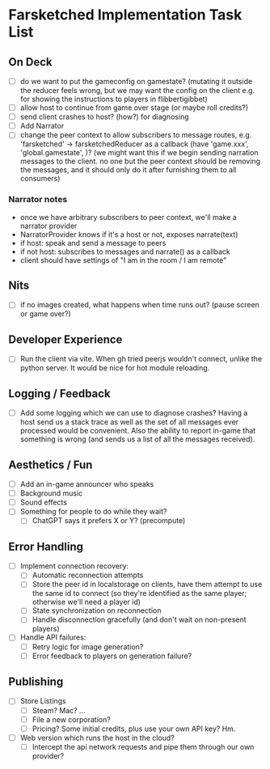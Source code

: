 # Farsketched Implementation Task List

## On Deck
- [ ] do we want to put the gameconfig on gamestate? (mutating it outside the reducer feels wrong, but we may want the config on the client e.g. for showing the instructions to players in flibbertigibbet)
- [ ] allow host to continue from game over stage (or maybe roll credits?)
- [ ] send client crashes to host? (how?) for diagnosing
- [ ] Add Narrator
- [ ] change the peer context to allow subscribers to message routes, e.g. 'farsketched' -> farsketchedReducer as a callback (have 'game.xxx', 'global.gamestate', )? (we might want this if we begin sending narration messages to the client. no one but the peer context should be removing the messages, and it should only do it after furnishing them to all consumers)

### Narrator notes
- once we have arbitrary subscribers to peer context, we'll make a narrator provider
- NarratorProvider knows if it's a host or not, exposes narrate(text)
- if host: speak and send a message to peers
- if not host: subscribes to messages and narrate() as a callback
- client should have settings of "I am in the room / I am remote"

## Nits
- [ ] if no images created, what happens when time runs out? (pause screen or game over?)

## Developer Experience
- [ ] Run the client via vite. When gh tried peerjs wouldn't connect, unlike the python server. It would be nice for hot module reloading.

## Logging / Feedback
- [ ] Add some logging which we can use to diagnose crashes? Having a host send us a stack trace as well as the set of all messages ever processed would be convenient. Also the ability to report in-game that something is wrong (and sends us a list of all the messages received).

## Aesthetics / Fun
- [ ] Add an in-game announcer who speaks
- [ ] Background music
- [ ] Sound effects
- [ ] Something for people to do while they wait?
  - [ ] ChatGPT says it prefers X or Y? (precompute)

## Error Handling
- [ ] Implement connection recovery:
  - [ ] Automatic reconnection attempts
  - [ ] Store the peer id in localstorage on clients, have them attempt to use the same id to connect (so they're identified as the same player; otherwise we'll need a player id)
  - [ ] State synchronization on reconnection
  - [ ] Handle disconnection gracefully (and don't wait on non-present players)
- [ ] Handle API failures:
  - [ ] Retry logic for image generation?
  - [ ] Error feedback to players on generation failure?

## Publishing
- [ ] Store Listings
  - [ ] Steam? Mac? ...
  - [ ] File a new corporation?
  - [ ] Pricing? Some initial credits, plus use your own API key? Hm.
- [ ] Web version which runs the host in the cloud?
  - [ ] Intercept the api network requests and pipe them through our own provider?
